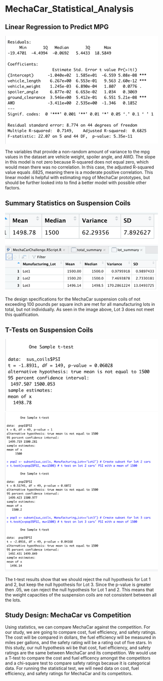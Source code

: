 # MechaCar_Statistical_Analysis

## Linear Regression to Predict MPG

![Alt Text](https://github.com/abbys114/MechaCar_Statistical_Analysis/blob/main/Screen%20Shot%202021-04-08%20at%2012.54.36%20PM.png)

The variables that provide a non-random amount of variance to the mpg values in the dataset are vehicle weight, spoiler angle, and AWD.  The slope in this model is not zero because R-squared does not equal zero, which would mean there was no correlation.  In this case, the adjusted R-squared value equals .6825, meaning there is a moderate positive correlation.  This linear model is helpful with estimating mpg of MechaCar prototypes, but should be further looked into to find a better model with possible other factors.

## Summary Statistics on Suspension Coils

![Alt Text](https://github.com/abbys114/MechaCar_Statistical_Analysis/blob/main/Screen%20Shot%202021-04-09%20at%209.48.28%20PM.png)
![Alt Text](https://github.com/abbys114/MechaCar_Statistical_Analysis/blob/main/Screen%20Shot%202021-04-09%20at%209.06.15%20PM.png)

The design specifications for the MechaCar suspension coils of not exceeding 100 pounds per square inch are met for all manufacturing lots in total, but not individually.  As seen in the image above, Lot 3 does not meet this qualification.  

## T-Tests on Suspension Coils

![Alt Text](https://github.com/abbys114/MechaCar_Statistical_Analysis/blob/main/Screen%20Shot%202021-04-09%20at%2010.18.15%20PM.png)
![Alt Text](https://github.com/abbys114/MechaCar_Statistical_Analysis/blob/main/Screen%20Shot%202021-04-09%20at%2010.18.54%20PM.png)

The t-test results show that we should reject the null hypothesis for Lot 1 and 2, but keep the null hypothesis for Lot 3. Since the p-value is greater then .05, we can reject the null hypothesis for Lot 1 and 2.  This means that the weight capacities of the suspension coils are not consistent between all the lots.


## Study Design: MechaCar vs Competition

Using statistics, we can compare MechaCar against the competition.  For our study, we are going to compare cost, fuel efficiency, and safety ratings. The cost will be compared in dollars, the fuel efficiency will be measured in miles per gallons, and the safety rating will be a rating out of five stars.  In this study, our null hypothesis wii be that cost, fuel efficiency, and safety ratings are the same between MechaCar and its competition.  We would use a T-test to compare the cost and fuel efficency amongst the competitors and a chi-square test to compare safety ratings becasue it is categorical data.  For running the statistical test, we will need data  on cost, fuel efficiency, and safety ratings for MechaCar and its competitors.
